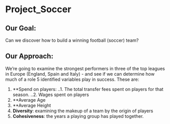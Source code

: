 # Project_Soccer

## Our Goal:
Can we discover how to build a winning football (soccer) team?

## Our Approach:
We’re going to examine the strongest performers in three of the top leagues in Europe  (England, Spain and Italy) - and see if we can determine how much of a role 5 identified variables play in success. These are:

1. **Spend on players: 
..1. The total transfer fees spent on players for that season.
..2. Wages spent on players
2. **Average Age
3. **Average Height
4. **Diversity**: examining the makeup of a team by the origin of players
5. **Cohesiveness**: the years a playing group has played together.
